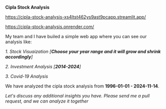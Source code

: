 **Cipla Stock Analysis**

https://cipla-stock-analysis-xs4ltst462ys9ast9pcapp.streamlit.app/

https://cipla-stock-analysis.onrender.com/

My team and I have builed a simple web app where you can see our analysis like: 

_1. Stock Visuaization
[**Choose your year range and it will grow and shrink accordingly**]_

_2. Investment Analysis [**2014-2024**]_

_3. Covid-19 Analysis_

We have analyzed the cipla stock analysis from 
**1996-01-01 - 2024-11-14**. 

_Let's discuss any additional insights you have. 
Please send me a pull request, and we can analyze it together_ 

